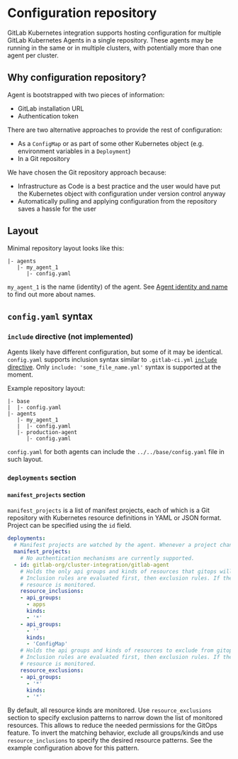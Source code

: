 # Configuration repository

GitLab Kubernetes integration supports hosting configuration for multiple GitLab Kubernetes Agents in a single repository. These agents may be running in the same or in multiple clusters, with potentially more than one agent per cluster.

## Why configuration repository?

Agent is bootstrapped with two pieces of information:

- GitLab installation URL
- Authentication token

There are two alternative approaches to provide the rest of configuration:

- As a `ConfigMap` or as part of some other Kubernetes object (e.g. environment variables in a `Deployment`)
- In a Git repository

We have chosen the Git repository approach because:

- Infrastructure as Code is a best practice and the user would have put the Kubernetes object with configuration under version control anyway
- Automatically pulling and applying configuration from the repository saves a hassle for the user

## Layout

Minimal repository layout looks like this:

```plaintext
|- agents
   |- my_agent_1
      |- config.yaml
```

`my_agent_1` is the name (identity) of the agent. See [Agent identity and name](https://gitlab.com/gitlab-org/cluster-integration/gitlab-agent/-/blob/master/doc/identity_and_auth.md#agent-identity-and-name) to find out more about names.

## `config.yaml` syntax

### `include` directive (not implemented)

Agents likely have different configuration, but some of it may be identical. `config.yaml` supports inclusion syntax similar to `.gitlab-ci.yml` [`include` directive](https://docs.gitlab.com/ee/ci/yaml/#include). Only `include: 'some_file_name.yml'` syntax is supported at the moment.

Example repository layout:

```plaintext
|- base
|  |- config.yaml
|- agents
   |- my_agent_1
   |  |- config.yaml
   |- production-agent
      |- config.yaml
```

`config.yaml` for both agents can include the `../../base/config.yaml` file in such layout.

### `deployments` section

#### `manifest_projects` section

`manifest_projects` is a list of manifest projects, each of which is a Git repository with Kubernetes resource definitions in YAML or JSON format. Project can be specified using the `id` field.

```yaml
deployments:
  # Manifest projects are watched by the agent. Whenever a project changes, GitLab deploys the changes using the agent.
  manifest_projects:
    # No authentication mechanisms are currently supported.
  - id: gitlab-org/cluster-integration/gitlab-agent
    # Holds the only api groups and kinds of resources that gitops will monitor.
    # Inclusion rules are evaluated first, then exclusion rules. If there is still no match,
    # resource is monitored.
    resource_inclusions:
    - api_groups:
      - apps
      kinds:
      - '*'
    - api_groups:
      - ''
      kinds:
      - 'ConfigMap'
    # Holds the api groups and kinds of resources to exclude from gitops watch.
    # Inclusion rules are evaluated first, then exclusion rules. If there is still no match,
    # resource is monitored.
    resource_exclusions:
    - api_groups:
      - '*'
      kinds:
      - '*'
```

By default, all resource kinds are monitored. Use `resource_exclusions` section to specify exclusion patterns to narrow down the list of monitored resources. This allows to reduce the needed permissions for the GitOps feature. To invert the matching behavior, exclude all groups/kinds and use `resource_inclusions` to specify the desired resource patterns. See the example configuration above for this pattern.
